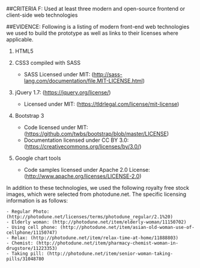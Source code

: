 ##CRITERIA F:
Used at least three modern and open-source frontend or client-side web technologies

##EVIDENCE:
Following is a listing of modern front-end web technologies we used to build the prototype as well as links to their licenses where applicable.

1.  HTML5

2.  CSS3 compiled with SASS 

    - SASS Licensed under MIT: (http://sass-lang.com/documentation/file.MIT-LICENSE.html)

3.  jQuery 1.7: (https://jquery.org/license/)
    - Licensed under MIT: (https://tldrlegal.com/license/mit-license)

4.  Bootstrap 3

    - Code licensed under MIT: (https://github.com/twbs/bootstrap/blob/master/LICENSE)
    - Documentation licensed under CC BY 3.0: (https://creativecommons.org/licenses/by/3.0/)

5.  Google chart tools  

    - Code samples licensed under Apache 2.0 License: (http://www.apache.org/licenses/LICENSE-2.0) 

In addition to these technologies, we used the following royalty free stock images, which were selected from photodune.net.  The specific licensing information is as follows:

    - Regular Photo: (http://photodune.net/licenses/terms/photodune_regular/2.1%20)
    - Elderly woman: (http://photodune.net/item/elderly-woman/11150702)
    - Using cell phone: (http://photodune.net/item/asian-old-woman-use-of-cellphone/11150747)
    - Relax: (http://photodune.net/item/relax-time-at-home/11888803)
    - Chemist: (http://photodune.net/item/pharmacy-chemist-woman-in-drugstore/11223353)
    - Taking pill: (http://photodune.net/item/senior-woman-taking-pills/31048780
    
    
